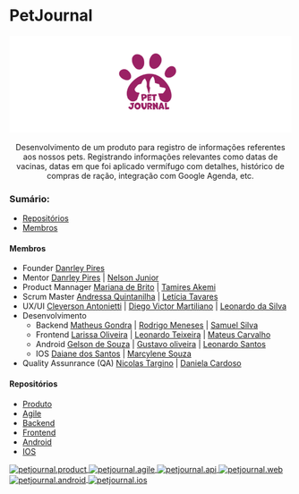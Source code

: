 # PetJournal 
![Details web](logo-petjournal.png)

<p align="center">Desenvolvimento de um produto para registro de informações referentes aos nossos pets. Registrando informações relevantes como datas de vacinas, datas em que foi aplicado vermífugo com detalhes, histórico de compras de ração, integração com Google Agenda, etc.</p>


### Sumário: 
 - [Repositórios](#repositorios)
 - [Membros](#membros)


#### Membros
- Founder [Danrley Pires](https://www.linkedin.com/in/dansenpir/)
- Mentor [Danrley Pires](https://www.linkedin.com/in/dansenpir/) | [Nelson Junior](https://www.linkedin.com/in/juniormargalho/)
- Product Mannager [Mariana de Brito](https://www.linkedin.com/in/mari-brito/) | [Tamires Akemi](https://www.linkedin.com/in/tamireskojima/)
- Scrum Master [Andressa Quintanilha](http://www.linkedin.com/in/andressa-quintanilha) | [Letícia Tavares](https://www.linkedin.com/in/leticiatrandrade/)
- UX/UI [Cleverson Antonietti](https://www.linkedin.com/in/cleversonantonietti/) | [Diego Victor Martiliano](https://www.linkedin.com/in/diegovictormartiliano/) | [Leonardo da Silva](http://linkedin.com/in/leonardo-m-silva/) 
- Desenvolvimento 
   - Backend [Matheus Gondra](https://www.linkedin.com/in/matheus-gondra-a187a81a3/) | [Rodrigo Meneses](https://www.linkedin.com/in/rodrigofmeneses/) | [Samuel Silva](https://www.linkedin.com/in/samuel-silva-2a4893217/)
   - Frontend [Larissa Oliveira](https://www.linkedin.com/in/larissa-oliveira-a04611238/) | [Leonardo Teixeira](https://www.linkedin.com/in/leotx) | [Mateus Carvalho](https://www.linkedin.com/in/mateuscarvalhodev/)
   - Android [Gelson de Souza](https://www.linkedin.com/in/gelsonsouza) | [Gustavo oliveira](https://www.linkedin.com/in/gusoliveira21/) | [Leonardo Santos](https://www.linkedin.com/in/leozinhozd/)
   - IOS [Daiane dos Santos](https://www.linkedin.com/in/daigoncalves/) | [Marcylene Souza](https://www.linkedin.com/in/marcylene-barreto/)
- Quality Assunrance (QA) [Nicolas Targino](https://www.linkedin.com/in/nicolas-targino/) | [Daniela Cardoso](https://www.linkedin.com/in/daniela-cardoso-da-silva-b25587234/?trk=contact-info)

#### Repositórios 
- [Produto](https://github.com/PetJournal/petjournal.product)
- [Agile](https://github.com/PetJournal/petjournal.agile)
- [Backend](https://github.com/PetJournal/petjournal.api)
- [Frontend](https://github.com/PetJournal/petjournal.api)
- [Android](https://github.com/PetJournal/petjournal.android)
- [IOS](https://github.com/PetJournal/petjournal.ios)

<a href="https://github.com/PetJournal/petjournal.product">
  <img align="center" src="https://github-readme-stats.vercel.app/api/pin/?username=PetJournal&repo=petjournal.product&show_icons=true&line_height=27&title_color=6aa6f8&text_color=8a919a&icon_color=6aa6f8&bg_color=22272e" alt="petjournal.product" />
</a>
<a href="https://github.com/PetJournal/petjournal.agile">
  <img align="center" src="https://github-readme-stats.vercel.app/api/pin/?username=PetJournal&repo=petjournal.agile&show_icons=true&line_height=27&title_color=6aa6f8&text_color=8a919a&icon_color=6aa6f8&bg_color=22272e" alt="petjournal.agile" />
</a>
<a href="https://github.com/PetJournal/petjournal.api">
  <img align="center" src="https://github-readme-stats.vercel.app/api/pin/?username=PetJournal&repo=petjournal.api&show_icons=true&line_height=27&title_color=6aa6f8&text_color=8a919a&icon_color=6aa6f8&bg_color=22272e" alt="petjournal.api" />
</a>
<a href="https://github.com/PetJournal/petjournal.web">
  <img align="center" src="https://github-readme-stats.vercel.app/api/pin/?username=PetJournal&repo=petjournal.web&show_icons=true&line_height=27&title_color=6aa6f8&text_color=8a919a&icon_color=6aa6f8&bg_color=22272e" alt="petjournal.web" />
</a>
<a href="https://github.com/PetJournal/petjournal.android">
  <img align="center" src="https://github-readme-stats.vercel.app/api/pin/?username=PetJournal&repo=petjournal.android&show_icons=true&line_height=27&title_color=6aa6f8&text_color=8a919a&icon_color=6aa6f8&bg_color=22272e" alt="petjournal.android" />
</a>
<a href="https://github.com/PetJournal/petjournal.ios">
  <img align="center" src="https://github-readme-stats.vercel.app/api/pin/?username=PetJournal&repo=petjournal.ios&show_icons=true&line_height=27&title_color=6aa6f8&text_color=8a919a&icon_color=6aa6f8&bg_color=22272e" alt="petjournal.ios" />
</a>

